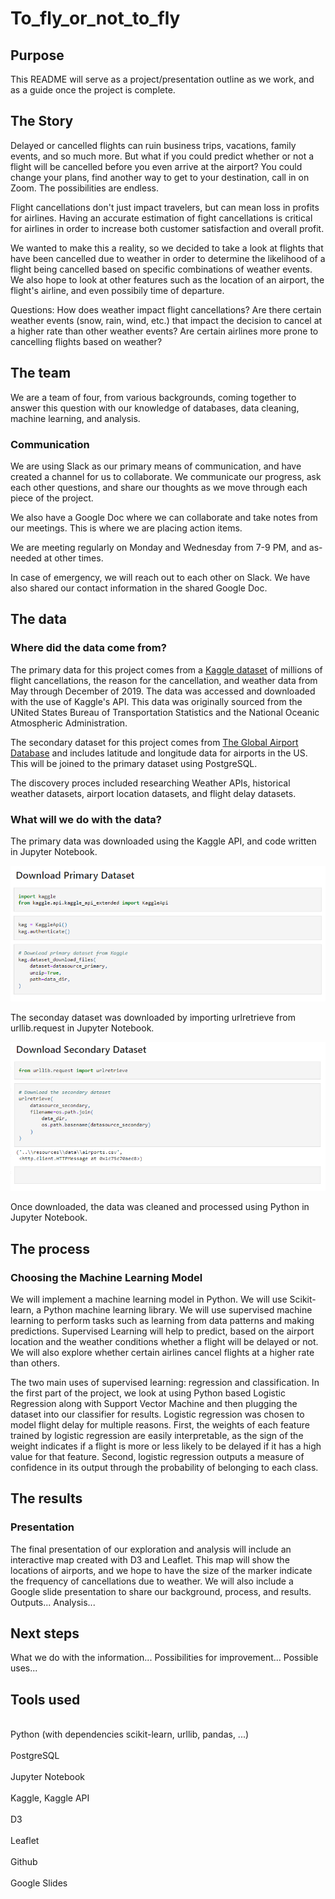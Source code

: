 # To_fly_or_not_to_fly

## Purpose
This README will serve as a project/presentation outline as we work, and as a guide once the project is complete.

## The Story
Delayed or cancelled flights can ruin business trips, vacations, family events, and so much more. But what if you could predict whether or not a flight will be cancelled before you even arrive at the airport? You could change your plans, find another way to get to your destination, call in on Zoom. The possibilities are endless.

Flight cancellations don't just impact travelers, but can mean loss in profits for airlines. Having an accurate estimation of fight cancellations is critical for airlines in order to increase both customer satisfaction and overall profit.

We wanted to make this a reality, so we decided to take a look at flights that have been cancelled due to weather in order to determine the likelihood of a flight being cancelled based on specific combinations of weather events. We also hope to look at other features such as the location of an airport, the flight's airline, and even possibily time of departure.

Questions:
How does weather impact flight cancellations? Are there certain weather events (snow, rain, wind, etc.) that impact the decision to cancel at a higher rate than other weather events?
Are certain airlines more prone to cancelling flights based on weather?


## The team
We are a team of four, from various backgrounds, coming together to answer this question with our knowledge of databases, data cleaning, machine learning, and analysis.

### Communication
We are using Slack as our primary means of communication, and have created a channel for us to collaborate. We communicate our progress, ask each other questions, and share our thoughts as we move through each piece of the project.

We also have a Google Doc where we can collaborate and take notes from our meetings. This is where we are placing action items. 

We are meeting regularly on Monday and Wednesday from 7-9 PM, and as-needed at other times.

In case of emergency, we will reach out to each other on Slack. We have also shared our contact information in the shared Google Doc.

## The data
### Where did the data come from?
The primary data for this project comes from a [Kaggle dataset](https://www.kaggle.com/datasets/ioanagheorghiu/historical-flight-and-weather-data) of millions of flight cancellations, the reason for the cancellation, and weather data from May through December of 2019. The data was accessed and downloaded with the use of Kaggle's API. This data was originally sourced from the UNited States Bureau of Transportation Statistics and the National Oceanic Atmospheric Administration.

The secondary dataset for this project comes from [The Global Airport Database](https://www.partow.net/miscellaneous/airportdatabase/index.html) and includes latitude and longitude data for airports in the US. This will be joined to the primary dataset using PostgreSQL. 

The discovery proces included researching Weather APIs, historical weather datasets, airport location datasets, and flight delay datasets.

### What will we do with the data?
The primary data was downloaded using the Kaggle API, and code written in Jupyter Notebook. 

<img src="Images/dl_primary_dataset.png">

The seconday dataset was downloaded by importing urlretrieve from urllib.request in Jupyter Notebook.

<img src="Images/dl_secondary_dataset.png">

Once downloaded, the data was cleaned and processed using Python in Jupyter Notebook.

## The process
### Choosing the Machine Learning Model
We will implement a machine learning model in Python. We will use Scikit-learn, a Python machine learning library. We will use supervised machine learning to perform tasks such as learning from data patterns and making predictions. Supervised Learning will help to predict, based on the airport location and the weather conditions whether a flight will be delayed or not. We will also explore whether certain airlines cancel flights at a higher rate than others.

The two main uses of supervised learning: regression and classification. In the first part of the project, we look at using Python based Logistic Regression along with Support Vector Machine and then plugging the dataset into our classifier for results. Logistic regression was chosen to model flight delay for multiple reasons. First, the weights of each feature trained by logistic regression are easily interpretable, as the sign of the weight indicates if a flight is more or less likely to be delayed if it has a high value for that feature. Second, logistic regression outputs a measure of confidence in its output through the probability of belonging to each class.

## The results
### Presentation
The final presentation of our exploration and analysis will include an interactive map created with D3 and Leaflet. This map will show the locations of airports, and we hope to have the size of the marker indicate the frequency of cancellations due to weather. We will also include a Google slide presentation to share our background, process, and results.
Outputs...
Analysis...

## Next steps
What we do with the information...
Possibilities for improvement...
Possible uses...

## Tools used 
<br>Python (with dependencies scikit-learn, urllib, pandas, ...)</br>
<br>PostgreSQL</br>
<br>Jupyter Notebook</br>
<br>Kaggle, Kaggle API</br>
<br>D3</br>
<br>Leaflet</br>
<br>Github</br>
<br>Google Slides</br>

